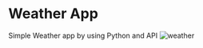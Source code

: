# Weather App
Simple Weather app by using Python and API
![weather](https://user-images.githubusercontent.com/92312713/147767686-db0eaa40-b1ac-487c-b699-71b7440e0cc6.jpeg)
